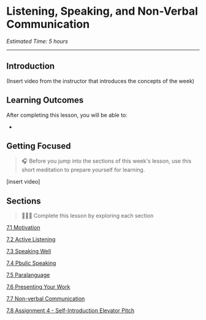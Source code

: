 # Listening, Speaking, and Non-Verbal Communication

*Estimated Time: 5 hours*

---
## Introduction
(Insert video from the instructor that introduces the concepts of the week)


## Learning Outcomes

After completing this lesson, you will be able to:

- 

## Getting Focused

> 🎧  Before you jump into the sections of this week's lesson, use this short meditation to prepare yourself for learning.

[insert video]

## Sections

> 👩🏿‍🏫 Complete this lesson by exploring each section

[7.1 Motivation](/communicating-for-success/listening-and-speaking-effectively/motivation.md)

[7.2 Active Listening](/communicating-for-success/listening-and-speaking-effectively/active-listening.md)
  
[7.3 Speaking Well](/communicating-for-success/listening-and-speaking-effectively/spontaneous-speaking.md)
  
[7.4 Pbulic Speaking](/communicating-for-success/listening-and-speaking-effectively/planned-speaking.md)
  
[7.5 Paralanguage](/communicating-for-success/listening-and-speaking-effectively/paralanguage.md)

[7.6 Presenting Your Work](/communicating-for-success/listening-and-speaking-effectively/presenting-work.nd)

[7.7 Non-verbal Communication](/communicating-for-success/listening-and-speaking-effectively/non-verbal.md)

[7.8 Assignment 4 - Self-Introduction Elevator Pitch](/communicating-for-success/presentation-skills/assignment-4-code-demo.md)


